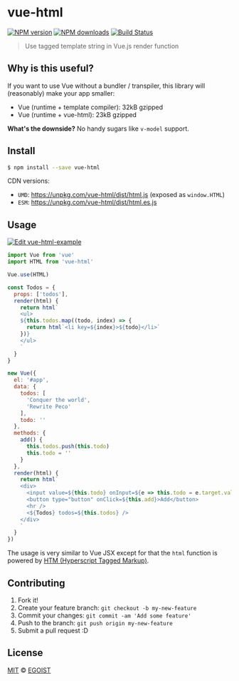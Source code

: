 # vue-html

[![NPM version](https://img.shields.io/npm/v/vue-html.svg?style=flat-square)](https://npmjs.com/package/vue-html) [![NPM downloads](https://img.shields.io/npm/dm/vue-html.svg?style=flat-square)](https://npmjs.com/package/vue-html) [![Build Status](https://img.shields.io/circleci/project/egoist/vue-html/master.svg?style=flat-square)](https://circleci.com/gh/egoist/vue-html)

> Use tagged template string in Vue.js render function

## Why is this useful?

If you want to use Vue without a bundler / transpiler, this library will (reasonably) make your app smaller:

- Vue (runtime + template compiler): 32kB gzipped
- Vue (runtime + vue-html): 23kB gzipped

__What's the downside?__ No handy sugars like `v-model` support.

## Install

```bash
$ npm install --save vue-html
```

CDN versions: 

- `UMD`: https://unpkg.com/vue-html/dist/html.js (exposed as `window.HTML`)
- `ESM`: https://unpkg.com/vue-html/dist/html.es.js

## Usage

[![Edit vue-html-example](https://codesandbox.io/static/img/play-codesandbox.svg)](https://codesandbox.io/s/50qxwm44mx)

```js
import Vue from 'vue'
import HTML from 'vue-html'

Vue.use(HTML)

const Todos = {
  props: ['todos'],
  render(html) {
    return html`
    <ul>
    ${this.todos.map((todo, index) => {
      return html`<li key=${index}>${todo}</li>`
    })}
    </ul>
    `
  }
}

new Vue({
  el: '#app',
  data: {
    todos: [
      'Conquer the world',
      'Rewrite Peco'
    ],
    todo: ''
  },
  methods: {
    add() {
      this.todos.push(this.todo)
      this.todo = ''
    }
  },
  render(html) {
    return html`
    <div>
      <input value=${this.todo} onInput=${e => this.todo = e.target.value} />
      <button type="button" onClick=${this.add}>Add</button>
      <hr />
      <${Todos} todos=${this.todos} />
    </div>
    `
  }
})
```

The usage is very similar to Vue JSX except for that the `html` function is powered by [HTM (Hyperscript Tagged Markup)](https://github.com/developit/htm).

## Contributing

1. Fork it!
2. Create your feature branch: `git checkout -b my-new-feature`
3. Commit your changes: `git commit -am 'Add some feature'`
4. Push to the branch: `git push origin my-new-feature`
5. Submit a pull request :D

## License

[MIT](https://egoist.mit-license.org/) © [EGOIST](https://github.com/egoist)
